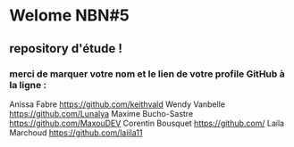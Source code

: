 #  Welome NBN#5
## repository d'étude !

### merci de marquer votre nom et le lien de votre profile GitHub à la ligne :

Anissa Fabre  https://github.com/keithvald
Wendy Vanbelle https://github.com/Lunalya
Maxime Bucho-Sastre https://github.com/MaxouDEV
Corentin Bousquet https://github.com/
Laila Marchoud https://github.com/laiila11

